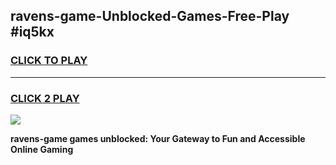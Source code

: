 
## ravens-game-Unblocked-Games-Free-Play #iq5kx
<h3>
<a href="https://us.freeplayer.one?title=ravens-game&ref=9M">CLICK TO PLAY</a></h3>
<hr>

<h3>
<a href="https://us.freeplayer.one?title=ravens-game&ref=9M">CLICK 2 PLAY</a>
  
</h3>

<a href="https://us.freeplayer.one?title=ravens-game&ref=9M"><img src="https://clearcache.store/games.png"></a>


**ravens-game games unblocked: Your Gateway to Fun and Accessible Online Gaming**
